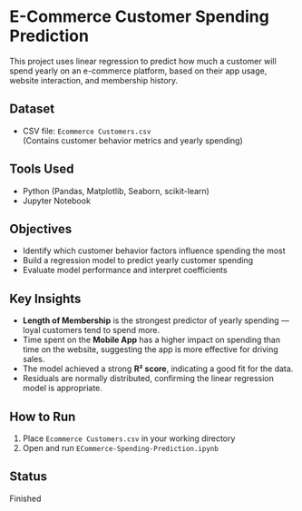 # E-Commerce Customer Spending Prediction

This project uses linear regression to predict how much a customer will spend yearly on an e-commerce platform, based on their app usage, website interaction, and membership history.

## Dataset
- CSV file: `Ecommerce Customers.csv`  
  (Contains customer behavior metrics and yearly spending)

## Tools Used
- Python (Pandas, Matplotlib, Seaborn, scikit-learn)
- Jupyter Notebook

## Objectives
- Identify which customer behavior factors influence spending the most
- Build a regression model to predict yearly customer spending
- Evaluate model performance and interpret coefficients

## Key Insights
- **Length of Membership** is the strongest predictor of yearly spending — loyal customers tend to spend more.
- Time spent on the **Mobile App** has a higher impact on spending than time on the website, suggesting the app is more effective for driving sales.
- The model achieved a strong **R² score**, indicating a good fit for the data.
- Residuals are normally distributed, confirming the linear regression model is appropriate.

## How to Run
1. Place `Ecommerce Customers.csv` in your working directory
2. Open and run `ECommerce-Spending-Prediction.ipynb`

## Status
Finished 
